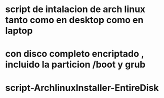 # script de intalacion de arch linux tanto como en desktop como en laptop
# con disco completo encriptado , incluido la particion /boot y grub
# script-ArchlinuxInstaller-EntireDisk
